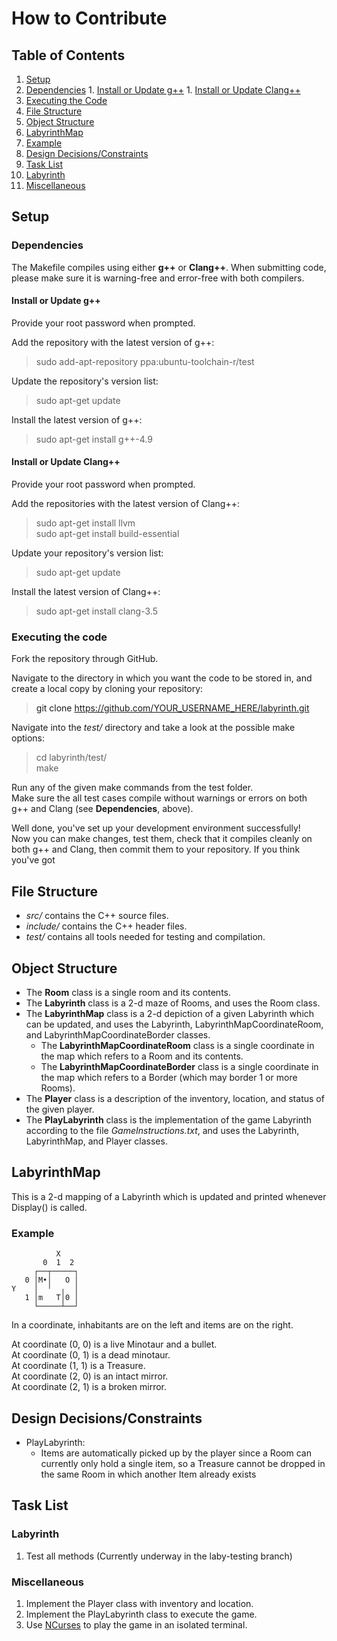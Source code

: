 # How to Contribute

## Table of Contents

1. [Setup](#setup)
  1. [Dependencies](#dependencies)
    1. [Install or Update g++](#g++)
    1. [Install or Update Clang++](#clang++)
  1. [Executing the Code](#executing-the-code)
1. [File Structure](#file-structure)
1. [Object Structure](#object-structure)
1. [LabyrinthMap](#labyrinthmap)
  1. [Example](#labyrinthmap-example)
1. [Design Decisions/Constraints](#design-decisions-constraints)
1. [Task List](#todo)
  1. [Labyrinth](#todo-labyrinth)
  1. [Miscellaneous](#todo-miscellaneous)

## Setup <a id="setup">

### Dependencies <a id="dependencies">

The Makefile compiles using either **g++** or **Clang++**. When submitting code, please make sure it is warning-free and error-free with both compilers.

#### Install or Update g++ <a id="g++">

Provide your root password when prompted.

Add the repository with the latest version of g++:
> sudo add-apt-repository ppa:ubuntu-toolchain-r/test

Update the repository's version list:
> sudo apt-get update

Install the latest version of g++:
> sudo apt-get install g++-4.9

#### Install or Update Clang++ <a id="clang++">

Provide your root password when prompted.

Add the repositories with the latest version of Clang++:
> sudo apt-get install llvm  
> sudo apt-get install build-essential

Update your repository's version list:
> sudo apt-get update

Install the latest version of Clang++:
> sudo apt-get install clang-3.5

### Executing the code <a id="executing-the-code">

Fork the repository through GitHub.  

Navigate to the directory in which you want the code to be stored in, and create a local copy by cloning your repository:
> git clone https://github.com/YOUR_USERNAME_HERE/labyrinth.git

Navigate into the *test/* directory and take a look at the possible make options:
> cd labyrinth/test/  
> make

Run any of the given make commands from the test folder.  
Make sure the all test cases compile without warnings or errors on both g++ and Clang (see **Dependencies**, above).

Well done, you've set up your development environment successfully!  
Now you can make changes, test them, check that it compiles cleanly on both g++ and Clang, then commit them to your repository. If you think you've got

## File Structure <a id="file-structure">
* *src/* contains the C++ source files.
* *include/* contains the C++ header files.
* *test/* contains all tools needed for testing and compilation.

## Object Structure <a id="object-structure">
* The **Room** class is a single room and its contents.
* The **Labyrinth** class is a 2-d maze of Rooms, and uses the Room class.
* The **LabyrinthMap** class is a 2-d depiction of a given Labyrinth which can be updated, and uses the Labyrinth, LabyrinthMapCoordinateRoom, and LabyrinthMapCoordinateBorder classes.
  * The **LabyrinthMapCoordinateRoom** class is a single coordinate in the map which refers to a Room and its contents.
  * The **LabyrinthMapCoordinateBorder** class is a single coordinate in the map which refers to a Border (which may border 1 or more Rooms).
* The **Player** class is a description of the inventory, location, and status of the given player.
* The **PlayLabyrinth** class is the implementation of the game Labyrinth according to the file *GameInstructions.txt*, and uses the Labyrinth, LabyrinthMap, and Player classes.

## LabyrinthMap <a id="labyrinthmap">
This is a 2-d mapping of a Labyrinth which is updated and printed whenever Display() is called.

### Example <a id="labyrinthmap-example">
```
          X
       0  1  2
     ┌──┬─────┐
   0 │M•│   O │
Y    │  ╵  ╷  │
   1 │m   T│0 │
     └─────┴──┘
```

In a coordinate, inhabitants are on the left and items are on the right.

At coordinate (0, 0) is a live Minotaur and a bullet.  
At coordinate (0, 1) is a dead minotaur.  
At coordinate (1, 1) is a Treasure.  
At coordinate (2, 0) is an intact mirror.  
At coordinate (2, 1) is a broken mirror.

## Design Decisions/Constraints <a id="design-decisions-constraints">

* PlayLabyrinth:
  * Items are automatically picked up by the player since a Room can currently only hold a single item, so a Treasure cannot be dropped in the same Room in which another Item already exists

## Task List <a id="todo">

### Labyrinth <a id="todo-labyrinth">
1. Test all methods (Currently underway in the laby-testing branch)

### Miscellaneous <a id="todo-miscellaneous">
1. Implement the Player class with inventory and location.
1. Implement the PlayLabyrinth class to execute the game.
1. Use [NCurses](http://hughm.cs.ukzn.ac.za/~murrellh/os/notes/ncurses.html) to play the game in an isolated terminal.
